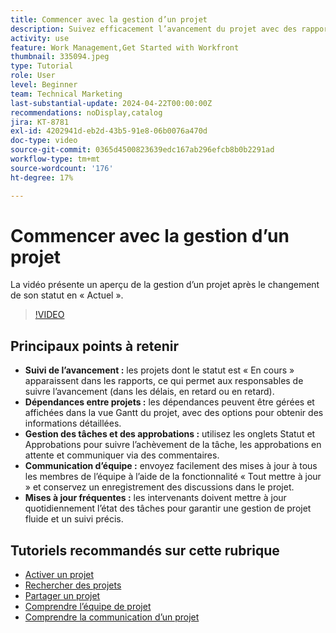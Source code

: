 ```yaml
---
title: Commencer avec la gestion d’un projet
description: Suivez efficacement l’avancement du projet avec des rapports, gérez les dépendances par le biais des vues Gantt, surveillez les tâches et les approbations, améliorez la communication de l’équipe et assurez des workflows fluides avec des mises à jour fréquentes.
activity: use
feature: Work Management,Get Started with Workfront
thumbnail: 335094.jpeg
type: Tutorial
role: User
level: Beginner
team: Technical Marketing
last-substantial-update: 2024-04-22T00:00:00Z
recommendations: noDisplay,catalog
jira: KT-8781
exl-id: 4202941d-eb2d-43b5-91e8-06b0076a470d
doc-type: video
source-git-commit: 0365d4500823639edc167ab296efcb8b0b2291ad
workflow-type: tm+mt
source-wordcount: '176'
ht-degree: 17%

---
```


# Commencer avec la gestion d’un projet

La vidéo présente un aperçu de la gestion d’un projet après le changement de son statut en « Actuel ». &#x200B;

>[!VIDEO](https://video.tv.adobe.com/v/335094/?quality=12&learn=on&enablevpops)

## Principaux points à retenir

* **Suivi de l’avancement :** les projets dont le statut est « En cours » apparaissent dans les rapports, ce qui permet aux responsables de suivre l’avancement (dans les délais, en retard ou en retard).
* **Dépendances entre projets :** les dépendances peuvent être gérées et affichées dans la vue Gantt du projet, avec des options pour obtenir des informations détaillées.
* **Gestion des tâches et des approbations :** utilisez les onglets Statut et Approbations pour suivre l’achèvement de la tâche, les approbations en attente et communiquer via des commentaires.
* **Communication d’équipe :** envoyez facilement des mises à jour à tous les membres de l’équipe à l’aide de la fonctionnalité « Tout mettre à jour » et conservez un enregistrement des discussions dans le projet.
* **Mises à jour fréquentes :** les intervenants doivent mettre à jour quotidiennement l’état des tâches pour garantir une gestion de projet fluide et un suivi précis. &#x200B;


## Tutoriels recommandés sur cette rubrique

* [Activer un projet](/help/manage-work/projects/take-a-project-live.md)
* [Rechercher des projets](/help/manage-work/projects/find-projects.md)
* [Partager un projet](/help/manage-work/projects/share-a-project.md)
* [Comprendre l’équipe de projet](/help/manage-work/projects/understand-the-project-team.md)
* [Comprendre la communication d’un projet](/help/manage-work/projects/understand-project-communication.md)
